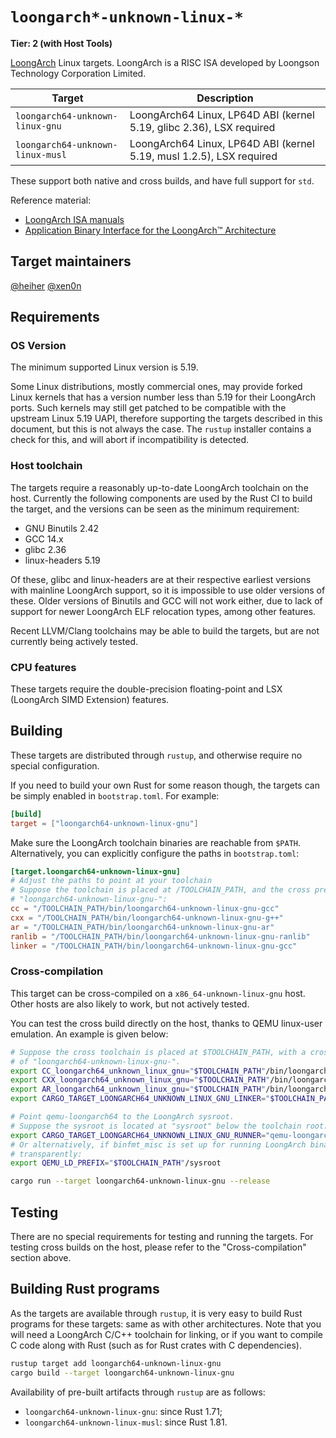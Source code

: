 # `loongarch*-unknown-linux-*`

**Tier: 2 (with Host Tools)**

[LoongArch][la-docs] Linux targets.
LoongArch is a RISC ISA developed by Loongson Technology Corporation Limited.

| Target | Description |
|--------|-------------|
| `loongarch64-unknown-linux-gnu` | LoongArch64 Linux, LP64D ABI (kernel 5.19, glibc 2.36), LSX required |
| `loongarch64-unknown-linux-musl` | LoongArch64 Linux, LP64D ABI (kernel 5.19, musl 1.2.5), LSX required |

These support both native and cross builds, and have full support for `std`.

Reference material:

* [LoongArch ISA manuals][la-docs]
* [Application Binary Interface for the LoongArch&trade; Architecture][la-abi-specs]

[la-abi-specs]: https://github.com/loongson/la-abi-specs
[la-docs]: https://loongson.github.io/LoongArch-Documentation/README-EN.html

## Target maintainers

[@heiher](https://github.com/heiher)
[@xen0n](https://github.com/xen0n)

## Requirements

### OS Version

The minimum supported Linux version is 5.19.

Some Linux distributions, mostly commercial ones, may provide forked Linux
kernels that has a version number less than 5.19 for their LoongArch ports.
Such kernels may still get patched to be compatible with the upstream Linux
5.19 UAPI, therefore supporting the targets described in this document, but
this is not always the case. The `rustup` installer contains a check for this,
and will abort if incompatibility is detected.

### Host toolchain

The targets require a reasonably up-to-date LoongArch toolchain on the host.
Currently the following components are used by the Rust CI to build the target,
and the versions can be seen as the minimum requirement:

* GNU Binutils 2.42
* GCC 14.x
* glibc 2.36
* linux-headers 5.19

Of these, glibc and linux-headers are at their respective earliest versions with
mainline LoongArch support, so it is impossible to use older versions of these.
Older versions of Binutils and GCC will not work either, due to lack of support
for newer LoongArch ELF relocation types, among other features.

Recent LLVM/Clang toolchains may be able to build the targets, but are not
currently being actively tested.

### CPU features

These targets require the double-precision floating-point and LSX (LoongArch
SIMD Extension) features.

## Building

These targets are distributed through `rustup`, and otherwise require no
special configuration.

If you need to build your own Rust for some reason though, the targets can be
simply enabled in `bootstrap.toml`. For example:

```toml
[build]
target = ["loongarch64-unknown-linux-gnu"]
```

Make sure the LoongArch toolchain binaries are reachable from `$PATH`.
Alternatively, you can explicitly configure the paths in `bootstrap.toml`:

```toml
[target.loongarch64-unknown-linux-gnu]
# Adjust the paths to point at your toolchain
# Suppose the toolchain is placed at /TOOLCHAIN_PATH, and the cross prefix is
# "loongarch64-unknown-linux-gnu-":
cc = "/TOOLCHAIN_PATH/bin/loongarch64-unknown-linux-gnu-gcc"
cxx = "/TOOLCHAIN_PATH/bin/loongarch64-unknown-linux-gnu-g++"
ar = "/TOOLCHAIN_PATH/bin/loongarch64-unknown-linux-gnu-ar"
ranlib = "/TOOLCHAIN_PATH/bin/loongarch64-unknown-linux-gnu-ranlib"
linker = "/TOOLCHAIN_PATH/bin/loongarch64-unknown-linux-gnu-gcc"
```

### Cross-compilation

This target can be cross-compiled on a `x86_64-unknown-linux-gnu` host.
Other hosts are also likely to work, but not actively tested.

You can test the cross build directly on the host, thanks to QEMU linux-user emulation.
An example is given below:

```sh
# Suppose the cross toolchain is placed at $TOOLCHAIN_PATH, with a cross prefix
# of "loongarch64-unknown-linux-gnu-".
export CC_loongarch64_unknown_linux_gnu="$TOOLCHAIN_PATH"/bin/loongarch64-unknown-linux-gnu-gcc
export CXX_loongarch64_unknown_linux_gnu="$TOOLCHAIN_PATH"/bin/loongarch64-unknown-linux-gnu-g++
export AR_loongarch64_unknown_linux_gnu="$TOOLCHAIN_PATH"/bin/loongarch64-unknown-linux-gnu-gcc-ar
export CARGO_TARGET_LOONGARCH64_UNKNOWN_LINUX_GNU_LINKER="$TOOLCHAIN_PATH"/bin/loongarch64-unknown-linux-gnu-gcc

# Point qemu-loongarch64 to the LoongArch sysroot.
# Suppose the sysroot is located at "sysroot" below the toolchain root:
export CARGO_TARGET_LOONGARCH64_UNKNOWN_LINUX_GNU_RUNNER="qemu-loongarch64 -L $TOOLCHAIN_PATH/sysroot"
# Or alternatively, if binfmt_misc is set up for running LoongArch binaries
# transparently:
export QEMU_LD_PREFIX="$TOOLCHAIN_PATH"/sysroot

cargo run --target loongarch64-unknown-linux-gnu --release
```

## Testing

There are no special requirements for testing and running the targets.
For testing cross builds on the host, please refer to the "Cross-compilation"
section above.

## Building Rust programs

As the targets are available through `rustup`, it is very easy to build Rust
programs for these targets: same as with other architectures.
Note that you will need a LoongArch C/C++ toolchain for linking, or if you want
to compile C code along with Rust (such as for Rust crates with C dependencies).

```sh
rustup target add loongarch64-unknown-linux-gnu
cargo build --target loongarch64-unknown-linux-gnu
```

Availability of pre-built artifacts through `rustup` are as follows:

* `loongarch64-unknown-linux-gnu`: since Rust 1.71;
* `loongarch64-unknown-linux-musl`: since Rust 1.81.
